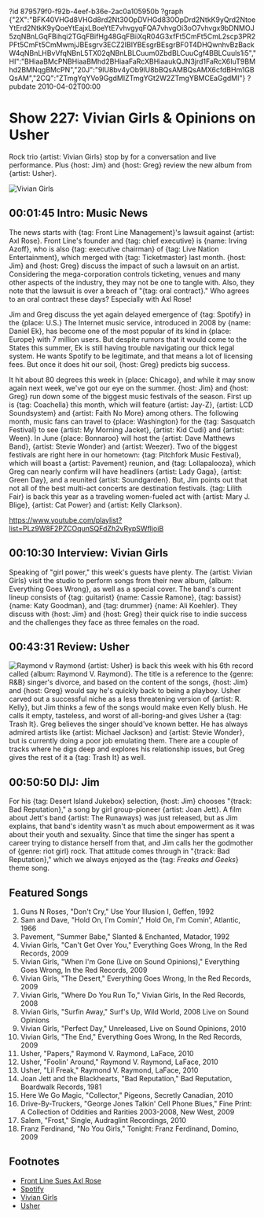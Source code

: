 ?id 879579f0-f92b-4eef-b36e-2ac0a105950b
?graph {"2X":"BFK40VHGd8VHGd8rd2Nt30OpDVHGd830OpDrd2NtkK9yQrd2NtoeYtErd2NtkK9yQoeYtEajxLBoeYtE7vhvgyqFQA7vhvgOi3oO7vhvgx9bDNMOJ5zqNBnLGqFBihqi2TGqFBifHg48GqFBiiXqR04G3xfFt5CmFt5CmL2scp3PR2PFt5CmFt5CmMwmjJBEsgrv3ECZ2IBlYBEsgrBEsgrBF0T4DHQwnhvBzBackW4qNBnLHBvVfqNBnL5TX02qNBnLBLCuum0ZbdBLCuuCgf4BBLCuuls1i5","HI":"BHiaaBMcPNBHiaaBMhd2BHiaaFaRcXBHiaaukQJN3jrd1FaRcX6IuT9BMhd2BMNqgBMcPN","20J":"9lU8bv4yOb9lU8bBQsAMBQsAMX6cfdBHm1GBQsAM","2CQ":"ZTmgYqYVo9GgdMIZTmgYGt2W2ZTmgYBMCEaGgdMI"}
?pubdate 2010-04-02T00:00

# Show 227: Vivian Girls & Opinions on Usher
Rock trio {artist: Vivian Girls} stop by for a conversation and live performance. Plus {host: Jim} and {host: Greg} review the new album from {artist: Usher}.

![Vivian Girls](https://static.soundopinions.org/images/2010/vivian/1.jpg)

## 00:01:45 Intro: Music News
The news starts with {tag: Front Line Management}'s lawsuit against {artist: Axl Rose}. Front Line's founder and {tag: chief executive} is {name: Irving Azoff}, who is also {tag: executive chairman} of {tag: Live Nation Entertainment}, which merged with {tag: Ticketmaster} last month. {host: Jim} and {host: Greg} discuss the impact of such a lawsuit on an artist. Considering the mega-corporation controls ticketing, venues and many other aspects of the industry, they may not be one to tangle with. Also, they note that the lawsuit is over a breach of "{tag: oral contract}." Who agrees to an oral contract these days? Especially with Axl Rose!

Jim and Greg discuss the yet again delayed emergence of {tag: Spotify} in the {place: U.S.} The Internet music service, introduced in 2008 by {name: Daniel Ek}, has become one of the most popular of its kind in {place: Europe} with 7 million users. But despite rumors that it would come to the States this summer, Ek is still having trouble navigating our thick legal system. He wants Spotify to be legitimate, and that means a lot of licensing fees. But once it does hit our soil, {host: Greg} predicts big success.

It hit about 80 degrees this week in {place: Chicago}, and while it may snow again next week, we've got our eye on the summer. {host: Jim} and {host: Greg} run down some of the biggest music festivals of the season. First up is {tag: Coachella} this month, which will feature {artist: Jay-Z}, {artist: LCD Soundsystem} and {artist: Faith No More} among others. The following month, music fans can travel to {place: Washington} for the {tag: Sasquatch Festival} to see {artist: My Morning Jacket}, {artist: Kid Cudi} and {artist: Ween}. In June {place: Bonnaroo} will host the {artist: Dave Matthews Band}, {artist: Stevie Wonder} and {artist: Weezer}. Two of the biggest festivals are right here in our hometown: {tag: Pitchfork Music Festival}, which will boast a {artist: Pavement} reunion, and {tag: Lollapalooza}, which Greg can nearly confirm will have headliners {artist: Lady Gaga}, {artist: Green Day}, and a reunited {artist: Soundgarden}. But, Jim points out that not all of the best multi-act concerts are destination festivals. {tag: Lilith Fair} is back this year as a traveling women-fueled act with {artist: Mary J. Blige}, {artist: Cat Power} and {artist: Kelly Clarkson}.


https://www.youtube.com/playlist?list=PLz9W8F2PZCOqunSQFdZh2vRypSWfljoiB
## 00:10:30 Interview: Vivian Girls
Speaking of "girl power," this week's guests have plenty. The {artist: Vivian Girls} visit the studio to perform songs from their new album, {album: Everything Goes Wrong}, as well as a special cover. The band's current lineup consists of {tag: guitarist} {name: Cassie Ramone}, {tag: bassist} {name: Katy Goodman}, and {tag: drummer} {name: Ali Koehler}. They discuss with {host: Jim} and {host: Greg} their quick rise to indie success and the challenges they face as three females on the road. 

## 00:43:31 Review: Usher
![Raymond v Raymond](https://static.soundopinions.org/assets/227/20J0.jpg)
{artist: Usher} is back this week with his 6th record called {album: Raymond V. Raymond}. The title is a reference to the {genre: R&B} singer's divorce, and based on the content of the songs, {host: Jim} and {host: Greg} would say he's quickly back to being a playboy. Usher carved out a successful niche as a less threatening version of {artist: R. Kelly}, but Jim thinks a few of the songs would make even Kelly blush. He calls it empty, tasteless, and worst of all-boring-and gives Usher a {tag: Trash It}. Greg believes the singer should've known better. He has always admired artists like {artist: Michael Jackson} and {artist: Stevie Wonder}, but is currently doing a poor job emulating them. There are a couple of tracks where he digs deep and explores his relationship issues, but Greg gives the rest of it a {tag: Trash It} as well.

## 00:50:50 DIJ: Jim
For his {tag: Desert Island Jukebox} selection, {host: Jim} chooses "{track: Bad Reputation}," a song by girl group-pioneer {artist: Joan Jett}. A film about Jett's band {artist: The Runaways} was just released, but as Jim explains, that band's identity wasn't as much about empowerment as it was about their youth and sexuality. Since that time the singer has spent a career trying to distance herself from that, and Jim calls her the godmother of {genre: riot girl} rock. That attitude comes through in "{track: Bad Reputation}," which we always enjoyed as the {tag: *Freaks and Geeks*} theme song.

## Featured Songs
1. Guns N Roses, "Don't Cry," Use Your Illusion I, Geffen, 1992
2. Sam and Dave, "Hold On, I'm Comin'," Hold On, I'm Comin', Atlantic, 1966
3. Pavement, "Summer Babe," Slanted & Enchanted, Matador, 1992
4. Vivian Girls, "Can't Get Over You," Everything Goes Wrong, In the Red Records, 2009
5. Vivian Girls, "When I'm Gone (Live on Sound Opinions)," Everything Goes Wrong, In the Red Records, 2009
6. Vivian Girls, "The Desert," Everything Goes Wrong, In the Red Records, 2009
7. Vivian Girls, "Where Do You Run To," Vivian Girls, In the Red Records, 2008
8. Vivian Girls, "Surfin Away," Surf's Up, Wild World, 2008 Live on Sound Opinions
9. Vivian Girls, "Perfect Day," Unreleased, Live on Sound Opinions, 2010
10. Vivian Girls, "The End," Everything Goes Wrong, In the Red Records, 2009
11. Usher, "Papers," Raymond V. Raymond, LaFace, 2010
12. Usher, "Foolin' Around," Raymond V. Raymond, LaFace, 2010
13. Usher, "Lil Freak," Raymond V. Raymond, LaFace, 2010
14. Joan Jett and the Blackhearts, "Bad Reputation," Bad Reputation, Boardwalk Records, 1981
15. Here We Go Magic, "Collector," Pigeons, Secretly Canadian, 2010
16. Drive-By-Truckers, "George Jones Talkin' Cell Phone Blues," Fine Print: A Collection of Oddities and Rarities 2003-2008, New West, 2009
17. Salem, "Frost," Single,  Audraglint Recordings, 2010
18. Franz Ferdinand, "No You Girls," Tonight: Franz Ferdinand, Domino, 2009

## Footnotes
- [Front Line Sues Axl Rose](http://latimesblogs.latimes.com/music_blog/2010/03/front-line-management-sues-axl-rose-for-18-million.html)
- [Spotify](https://www.spotify.com/us/premium/?utm_source=google&utm_medium=useraquisition_9306101469&utm_campaign=360i%7CGGL%7CSPOTIFY%7CSEM%7CBRD%7CEXACT%7CCore&utm_content=CLf93pCz5cgCFQuSaQodEJIEwQ&utm_term=43700006727073117&utm_term=43700006727073117_c&gclid=CLf93pCz5cgCFQuSaQodEJIEwQ&gclsrc=aw.ds)
- [Vivian Girls](http://www.viviangirls.net/)
- [Usher](http://usherworld.com/)
